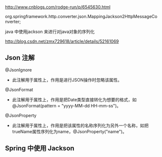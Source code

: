 
http://www.cnblogs.com/rodge-run/p/6545630.html

org.springframework.http.converter.json.MappingJackson2HttpMessageConverter;


java 中使用jackson 来进行对java对象的序列化

http://blog.csdn.net/zmx729618/article/details/52161069


## Json 注解


@JsonIgnore

- 此注解用于属性上，作用是进行JSON操作时忽略该属性。

@JsonFormat

- 此注解用于属性上，作用是把Date类型直接转化为想要的格式，如@JsonFormat(pattern = "yyyy-MM-dd HH-mm-ss")。

@JsonProperty

- 此注解用于属性上，作用是把该属性的名称序列化为另外一个名称，如把trueName属性序列化为name，@JsonProperty("name")。

## Spring 中使用 Jackson












